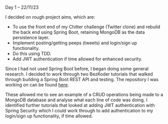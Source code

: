 Day 1 – 22/11/23

I decided on rough project aims, which are:

- To use the front end of my Chitter challenge (Twitter clone) and
  rebuild the back end using Spring Boot, retaining MongoDB as the data
  persistence layer.
- Implement posting/getting peeps (tweets) and
  login/sign up functionality.
- Do this using TDD.
- Add JWT authentication if time allowed for enhanced security.

Since I had not used Spring Boot before, I began doing some general research. I decided to work through two BezKoder tutorials that walked through building a Spring Boot REST API and testing. The repository I was working on can be found [here](https://github.com/liamrisdon/spring-boot-tutorial-walkthrough).

These allowed me to see an example of a CRUD operations being made to a MongoDB database and analyse what each line of code was doing. I identified further tutorials that looked at adding JWT authentication with Spring Security which I could work through to add authentication to my login/sign up functionality, if time allowed.
